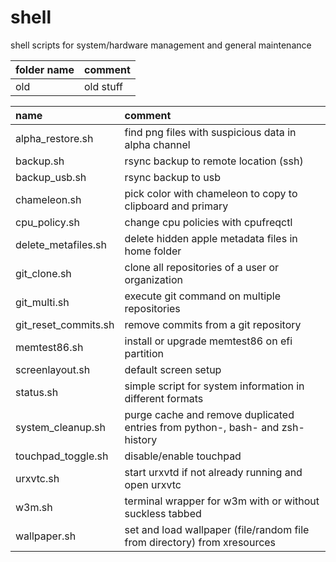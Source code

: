# shell

shell scripts for system/hardware management and general maintenance

| folder name  | comment                    |
| :----------- | :------------------------- |
| old          | old stuff                  |

| name                 | comment                                                                       |
| :------------------- | :---------------------------------------------------------------------------- |
| alpha_restore.sh     | find png files with suspicious data in alpha channel                          |
| backup.sh            | rsync backup to remote location (ssh)                                         |
| backup_usb.sh        | rsync backup to usb                                                           |
| chameleon.sh         | pick color with chameleon to copy to clipboard and primary                    |
| cpu_policy.sh        | change cpu policies with cpufreqctl                                           |
| delete_metafiles.sh  | delete hidden apple metadata files in home folder                             |
| git_clone.sh         | clone all repositories of a user or organization                              |
| git_multi.sh         | execute git command on multiple repositories                                  |
| git_reset_commits.sh | remove commits from a git repository                                          |
| memtest86.sh         | install or upgrade memtest86 on efi partition                                 |
| screenlayout.sh      | default screen setup                                                          |
| status.sh            | simple script for system information in different formats                     |
| system_cleanup.sh    | purge cache and remove duplicated entries from python-, bash- and zsh-history |
| touchpad_toggle.sh   | disable/enable touchpad                                                       |
| urxvtc.sh            | start urxvtd if not already running and open urxvtc                           |
| w3m.sh               | terminal wrapper for w3m with or without suckless tabbed                      |
| wallpaper.sh         | set and load wallpaper (file/random file from directory) from xresources      |
